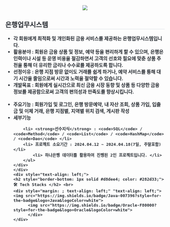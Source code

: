 <div align= "center">
    <img src="https://capsule-render.vercel.app/api?type=wave&color=009577&height=180&text=Java%20Basic%20Project&animation=&fontColor=000000&fontSize=70" />
    </div>
    <div style="text-align: left;"> 
    <h2 style="border-bottom: 1px solid #d8dee4; color: #282d33;"> 은행업무시스템 </h2>  
    <div style="font-weight: 700; font-size: 15px; text-align: left; color: #282d33;"> 
        <ul dir="auto">
        <li><strong>각 회원에게 최적화 및 개인화된 금융 서비스를 제공하는 은행업무시스템입니다.</strong></li>
        <li><strong> 활용분야</strong> : 회원은 금융 상품 및 정보, 예약 등을 편리하게 할 수 있으며, 은행은 인력이나 시설 등 운영 비용을 절감하면서 고객의 선호와 필요에 맞춘 상품 추천을 통해 더 유리한 금리나 수수료를 제공하도록 합니다.</li>
        <li> <strong>선정이유</strong> : 은행 지점 방문 없이도 거래를 쉽게 하거나, 예약 서비스를 통해 대기 시간을 줄임으로써 시간과 노력을 절약할 수 있습니다.</li>
        <li> <strong>개발목표</strong> : 회원에게 실시간으로 최신 금융 시장 동향 및 상품 등 다양한 금융 정보를 제공함으로써 고객의 편의성과 만족도를 향상시킵니다. </li><br>
        <li> <strong>주요기능</strong> : 회원가입 및 로그인, 은행 방문예약, 내 자산 조회, 상품 가입, 입출금 및 이체 거래, 은행 지점별, 지역별 위치 검색, 게시판 작성</li>
        <li> <strong>세부기능</strong> </li>
            
        <li> <strong>선수지식</strong> : <code>SQL</code> / <code>Method</code> / <code>List</code> / <code>HashMap</code> / <code>Dao</code> </li>
        <li> 프로젝트 소요기간 : 2024.04.12 ~ 2024.04.18(7일, 주말포함)</li>
            <li> 하나은행 데이터를 활용하여 진행된 2인 프로젝트입니다. </li>
        </ul> 
    </div> 
    </div>
    <div style="text-align: left;">
    <h2 style="border-bottom: 1px solid #d8dee4; color: #282d33;"> 🛠️ Tech Stacks </h2> <br> 
    <div style="margin: ; text-align: left;" "text-align: left;"> <img src="https://img.shields.io/badge/Java-007396?style=for-the-badge&logo=Java&logoColor=white">
          <img src="https://img.shields.io/badge/Oracle-F80000?style=for-the-badge&logo=Oracle&logoColor=white">
          </div>
    </div>

    
